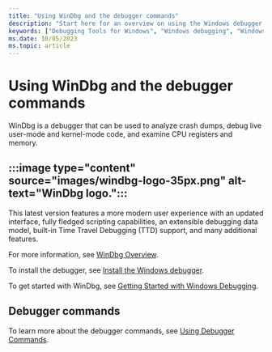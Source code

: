 ```yaml
---
title: "Using WinDbg and the debugger commands"
description: "Start here for an overview on using the Windows debugger and the debugger commands."
keywords: ["Debugging Tools for Windows", "Windows debugging", "Windows Debugger", "Kernel debugging", "Kernel debugger", "WinDbg"]
ms.date: 10/05/2023
ms.topic: article
---
```


# Using WinDbg and the debugger commands

WinDbg is a debugger that can be used to analyze crash dumps, debug live user-mode and kernel-mode code, and examine CPU registers and memory.

## :::image type="content" source="images/windbg-logo-35px.png" alt-text="WinDbg logo.":::

This latest version features a more modern user experience with an updated interface, fully fledged scripting capabilities, an extensible debugging data model, built-in Time Travel Debugging (TTD) support, and many additional features.

For more information, see [WinDbg Overview](windbg-overview.md).

To install the debugger, see [Install the Windows debugger](/windows-hardware/drivers/debugger/).

To get started with WinDbg, see [Getting Started with Windows Debugging](../debugger/getting-started-with-windows-debugging.md).

## Debugger commands

To learn more about the debugger commands, see [Using Debugger Commands](using-debugger-extension-commands.md).

